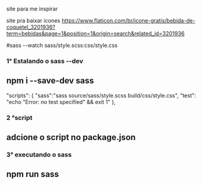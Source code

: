 site para me inspirar

site pra baixar icones
https://www.flaticon.com/br/icone-gratis/bebida-de-coquetel_3201936?term=bebidas&page=1&position=1&origin=search&related_id=3201936


#sass --watch sass/style.scss:css/style.css


### 1° Estalando o sass --dev
##  npm i --save-dev sass
  "scripts": {
    "sass":"sass source/sass/style.scss build/css/style.css",
    "test": "echo \"Error: no test specified\" && exit 1"
  },

### 2 °script
## adcione o script no package.json



### 3° executando o sass
## npm run sass